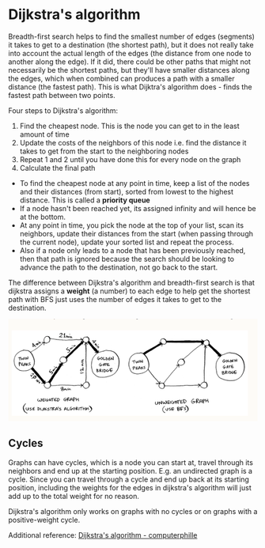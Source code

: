 # Dijkstra's algorithm

Breadth-first search helps to find the smallest number of edges (segments) it takes to get to a destination (the shortest path), but it does not really take into account the actual length of the edges (the distance from one node to another along the edge).
If it did, there could be other paths that might not necessarily be the shortest paths, but they'll have smaller distances along the edges, which when combined can produces a path with a smaller distance (the fastest path).
This is what Dijktra's algorithm does - finds the fastest path between two points.

Four steps to Dijkstra's algorithm:
1. Find the cheapest node. This is the node you can get to in the least amount of time
2. Update the costs of the neighbors of this node i.e. find the distance it takes to get from the start to the neighboring nodes
3. Repeat 1 and 2 until you have done this for every node on the graph
4. Calculate the final path

- To find the cheapest node at any point in time, keep a list of the nodes and their distances (from start), sorted from lowest to the highest distance. This is called a **priority queue**
- If a node hasn't been reached yet, its assigned infinity and will hence be at the bottom. 
- At any point in time, you pick the node at the top of your list, scan its neighbors, update their distances from the start (when passing through the current node), update your sorted list and repeat the process.
- Also if a node only leads to a node that has been previously reached, then that path is ignored because the search should be looking to advance the path to the destination, not go back to the start.

The difference between Dijkstra's algorithm and breadth-first search is that dijkstra assigns a **weight** (a number) to each edge to help get the shortest path with BFS just uses the number of edges it takes to get to the destination.

![alt text](dijkstra-vs-bfs.png)


## Cycles

Graphs can have cycles, which is a node you can start at, travel through its neighbors and end up at the starting position. E.g. an undirected graph is a cycle.
Since you can travel through a cycle and end up back at its starting position, including the weights for the edges in dijkstra's algorithm will just add up to the total weight for no reason.

Dijkstra's algorithm only works on graphs with no cycles or on graphs with a positive-weight cycle.






Additional reference: [Dijkstra's algorithm - computerphille](https://www.youtube.com/watch?v=GazC3A4OQTE)